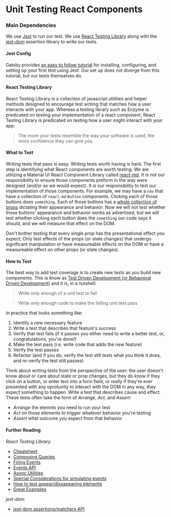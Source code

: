 # Unit Testing React Components

### Main Dependencies
We use [Jest](https://jestjs.io/docs/en/tutorial-react) to run our test.
We use [React Testing Library](https://testing-library.com/docs/react-testing-library/intro) along with the [jest-dom](https://github.com/testing-library/jest-dom) assertion library to write our tests.

#### Jest Config
Gatsby provides [an easy to follow tutorial](https://www.gatsbyjs.org/docs/unit-testing/) for installing, configuring, and setting up your first test using Jest.  Our set up does not diverge from this tutorial, but our tests themselves do.

#### React Testing Library
React Testing Library is a collection of javascript utilities and helper methods designed to encourage test writing that matches how a user interacts with your app.  Whereas a testing library such as Enzyme is predicated on testing your implementation of a react component, React Testing Library is predicated on testing how a user might interact with your app.
>The more your tests resemble the way your software is used, the more confidence they can give you.

#### What to Test
Writing tests that pass is easy.  Writing tests worth having is hard.  The first step is identifying what React components are worth testing.  We are utilizing a Material UI React Component Library called [react-md](https://react-md.mlaursen.com/).  It is not our responsibility to ensure those components preform in the way were designed (and/or as we would expect).  It *is* our responsibility to test our implementation of those components.  For example, we may have a `nav` that have a collection of `react-md` `Button` components.  Clicking each of those buttons does `something`.  Each of those buttons has a [whole collection of props](https://react-md.mlaursen.com/components/buttons?tab=1) dictating their appearance and behavior.  Now we will not test whether those buttons' appearance and behavior works as advertised, but we will test whether clicking each button does the `something` our code says it should, and we will measure that effect on the DOM.

Don't bother testing that every single prop has the presentational effect you expect; Only test effects of the props (or state changes) that undergo significant manipulation *or* have measureable effects on the DOM *or* have a measureable effect on other props (or state changes).

#### How to Test
The best way to add test coverage is to create new tests as you build new components.  This is know as [Test Driven Development (or Behavioral Driven Development)](https://www.freecodecamp.org/news/test-driven-development-what-it-is-and-what-it-is-not-41fa6bca02a2/) and it is, in a nutshell:
>Write only enough of a unit test to fail

>Write only enough code to make the failing unit test pass

In practice that looks something like:
1. Identify a new necessary feature
2. Write a test that describes that feature's success
2. Verify that test fails (if it passes you either need to write a better test, or, congratulations, you're done!)
3. Make the test pass (i.e. write code that adds the new feature)
4. Verify the test passes
5. Refactor (and if you do, verify the test still tests what you think it does, and re-verify the test still passes)

Think about writing tests from the perspective of the user: the user doesn't know about or care about state or prop changes, but they do know if they click on a button, or enter text into a form field, or really if they're ever presented with any oprotunity to interact with the DOM in any way, they expect something to happen.  Write a test that describes cause and effect.  These tests often take the form of *Arrange*, *Act*, and *Assert*:
- *Arrange* the elemnts you need to run your test
- *Act* on those elements to trigger whatever behavior you're testing
- *Assert* what outcome you expect from that behavior

#### Further Reading
*React Testing Library*
- [Cheatsheet](https://testing-library.com/docs/react-testing-library/cheatsheet)
- [Composing Queries](https://testing-library.com/docs/dom-testing-library/api-queries)
- [Firing Events](https://testing-library.com/docs/dom-testing-library/api-events)
- [Events API](https://github.com/testing-library/dom-testing-library/blob/master/src/events.js)
- [Async Utilities](https://testing-library.com/docs/dom-testing-library/api-async)
- [Special Considerations for simulating events](https://testing-library.com/docs/guide-events)
- [How to test appear/dissapearing elements](https://testing-library.com/docs/guide-disappearance)
- [Great Examples](https://react-testing-examples.com/)

*jest-dom*
- [jest-dom assertions/matchers API](https://github.com/testing-library/jest-dom#custom-matchers)
